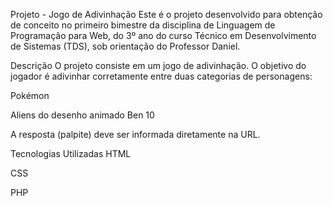 Projeto - Jogo de Adivinhação
Este é o projeto desenvolvido para obtenção de conceito no primeiro bimestre da disciplina de Linguagem de Programação para Web, do 3º ano do curso Técnico em Desenvolvimento de Sistemas (TDS), sob orientação do Professor Daniel.

Descrição
O projeto consiste em um jogo de adivinhação. O objetivo do jogador é adivinhar corretamente entre duas categorias de personagens:

Pokémon

Aliens do desenho animado Ben 10

A resposta (palpite) deve ser informada diretamente na URL.

Tecnologias Utilizadas
HTML

CSS

PHP
